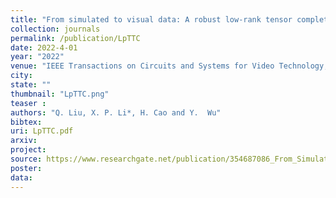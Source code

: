```yaml
---
title: "From simulated to visual data: A robust low-rank tensor completion approach using lp-regression for outlier resistance"
collection: journals
permalink: /publication/LpTTC
date: 2022-4-01
year: "2022"
venue: "IEEE Transactions on Circuits and Systems for Video Technology, vol. 32, no, 6, pp. 3462–3474, Jun."
city: 
state: ""
thumbnail: "LpTTC.png"
teaser : 
authors: "Q. Liu, X. P. Li*, H. Cao and Y.  Wu"
bibtex: 
uri: LpTTC.pdf
arxiv: 
project: 
source: https://www.researchgate.net/publication/354687086_From_Simulated_to_Visual_Data_A_Robust_Low-Rank_Tensor_Completion_Approach_using_lp-Regression_for_Outlier_Resistance
poster: 
data:
---
```

